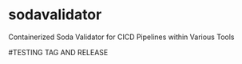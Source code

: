 # sodavalidator
Containerized Soda Validator for CICD Pipelines within Various Tools

#TESTING TAG AND RELEASE
